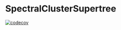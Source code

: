 # SpectralClusterSupertree

[![codecov](https://codecov.io/github/rmcar17/SpectralClusterSupertree/graph/badge.svg?token=Z8R6ZQ8BEN)](https://codecov.io/github/rmcar17/SpectralClusterSupertree)
